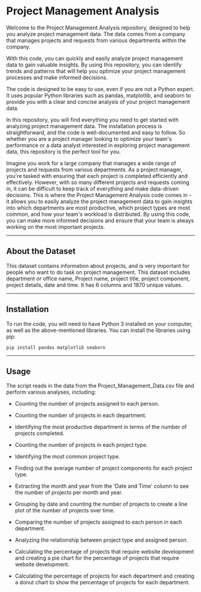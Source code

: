 # Project Management Analysis

Welcome to the Project Management Analysis repository, designed to help you analyze project management data. The data comes from a company that manages projects and requests from various departments within the company.

With this code, you can quickly and easily analyze project management data to gain valuable insights. By using this repository, you can identify trends and patterns that will help you optimize your project management processes and make informed decisions.

The code is designed to be easy to use, even if you are not a Python expert. It uses popular Python libraries such as pandas, matplotlib, and seaborn to provide you with a clear and concise analysis of your project management data.

In this repository, you will find everything you need to get started with analyzing project management data. The installation process is straightforward, and the code is well-documented and easy to follow. So whether you are a project manager looking to optimize your team's performance or a data analyst interested in exploring project management data, this repository is the perfect tool for you.

Imagine you work for a large company that manages a wide range of projects and requests from various departments. As a project manager, you're tasked with ensuring that each project is completed efficiently and effectively. However, with so many different projects and requests coming in, it can be difficult to keep track of everything and make data-driven decisions. This is where the Project Management Analysis code comes in - it allows you to easily analyze the project management data to gain insights into which departments are most productive, which project types are most common, and how your team's workload is distributed. By using this code, you can make more informed decisions and ensure that your team is always working on the most important projects.

---

## About the Dataset

This dataset contains information about projects, and is very important for people who want to do task on project management. This dataset includes department or office name, Project name, project title, project component, project details, date and time. It has 6 columns and 1870 unique values.

---

## Installation
To run the code, you will need to have Python 3 installed on your computer, as well as the above-mentioned libraries. You can install the libraries using pip:

    pip install pandas matplotlib seaborn

---

## Usage

The script reads in the data from the Project_Management_Data.csv file and perform various analyses, including:

- Counting the number of projects assigned to each person.

- Counting the number of projects in each department.

- Identifying the most productive department in terms of the number of projects completed.

- Counting the number of projects in each project type.

- Identifying the most common project type.

- Finding out the average number of project components for each project type.

- Extracting the month and year from the 'Date and Time' column to see the number of projects per month and year.

- Grouping by date and counting the number of projects to create a line plot of the number of projects over time.

- Comparing the number of projects assigned to each person in each department.

- Analyzing the relationship between project type and assigned person.

- Calculating the percentage of projects that require website development and creating a pie chart for the percentage of projects that require website development.

- Calculating the percentage of projects for each department and creating a donut chart to show the percentage of projects for each department.